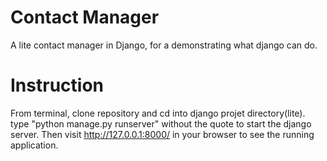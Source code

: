 # Contact Manager
A lite contact manager in Django, for a demonstrating what django can do.

# Instruction
From terminal, clone repository and cd into django projet directory(lite). type "python manage.py runserver" without the quote to start the django server. Then visit http://127.0.0.1:8000/ in your browser to see the running application.
